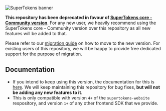 ![SuperTokens banner](https://raw.githubusercontent.com/supertokens/supertokens-logo/master/images/Artboard%20%E2%80%93%2027%402x.png)

**This repository has been deprecated in favour of [SuperTokens core - Community version](https://github.com/supertokens/supertokens-core)**. For any new user, we heavily recommend using the SuperTokens core - Community version over this repository as all new features will be added to that.

Please refer to our [migration guide](https://supertokens.io/docs/community/migration) on how to move to the new version. For existing users of this repository, we will be happy to provide free dedicated support for the purpose of migration.

## Documentation

- If you intend to keep using this version, the documentation for this is [here](https://supertokens.github.io/supertokens-node-mysql-ref-jwt/docs/introduction/what-and-why). We will keep maintaining this repository for bug fixes, **but will not be adding any new features to it**.
- This is only compatible with version ```4+``` of the ```supertokens-website``` respository, and version ```1+``` of any other frontend SDK that we provide.
